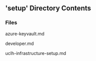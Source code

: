## 'setup' Directory Contents

### Files

azure-keyvault.md

developer.md

uclh-infrastructure-setup.md

